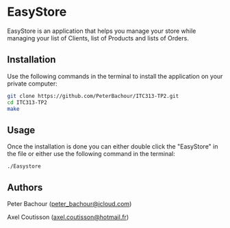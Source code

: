 # EasyStore

EasyStore is an application that helps you manage your store while managing your list of Clients, list of Products and lists of Orders.

## Installation

Use the following commands in the terminal to install the application on your private computer:

```bash
git clone https://github.com/PeterBachour/ITC313-TP2.git
cd ITC313-TP2
make
```

## Usage

Once the installation is done you can either double click the "EasyStore" in the file or either use the following command in the terminal:
```
./Easystore
```

## Authors
Peter Bachour (peter_bachour@icloud.com)

Axel Coutisson (axel.coutisson@hotmail.fr)

